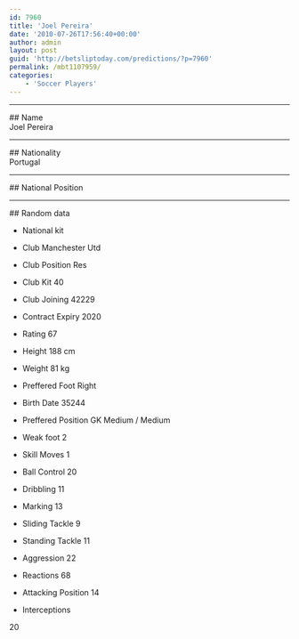 ```yaml
---
id: 7960
title: 'Joel Pereira'
date: '2010-07-26T17:56:40+00:00'
author: admin
layout: post
guid: 'http://betsliptoday.com/predictions/?p=7960'
permalink: /mbt1107959/
categories:
    - 'Soccer Players'
---
```


- - - - - -

\## Name  
 Joel Pereira

- - - - - -

\## Nationality  
 Portugal

- - - - - -

\## National Position

- - - - - -

\## Random data

- National kit
- Club
 Manchester Utd

- Club Position
 Res

- Club Kit
 40

- Club Joining
 42229

- Contract Expiry
 2020

- Rating
 67

- Height
 188 cm

- Weight
 81 kg

- Preffered Foot
 Right

- Birth Date
 35244

- Preffered Position
 GK Medium / Medium

- Weak foot
 2

- Skill Moves
 1

- Ball Control
 20

- Dribbling
 11

- Marking
 13

- Sliding Tackle
 9

- Standing Tackle
 11

- Aggression
 22

- Reactions
 68

- Attacking Position
 14

- Interceptions

 20
